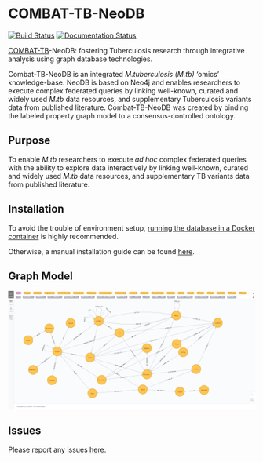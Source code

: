# COMBAT-TB-NeoDB

[![Build Status](https://travis-ci.org/COMBAT-TB/combat-tb-neodb.svg?branch=master)](https://travis-ci.org/COMBAT-TB/combat-tb-neodb) [![Documentation Status](https://readthedocs.org/projects/combat-tb-db/badge/?version=latest)](https://combat-tb-db.readthedocs.io/en/latest/?badge=latest)

[COMBAT-TB](https://combattb.org/)-NeoDB: fostering Tuberculosis research through integrative analysis using graph database technologies.

Combat-TB-NeoDB is an integrated _M.tuberculosis (M.tb)_ ‘omics’ knowledge-base. NeoDB is based on Neo4j and enables researchers to execute complex federated queries by linking well-known, curated and widely used _M.tb_ data resources, and supplementary Tuberculosis variants data from published literature. Combat-TB-NeoDB was created by binding the labeled property graph model to a consensus-controlled ontology.

## Purpose

To enable _M.tb_ researchers to execute *ad hoc* complex federated queries with the
ability to explore data interactively by linking well-known, curated and widely used _M.tb_ data resources, and supplementary TB variants data from published literature.

## Installation

To avoid the trouble of environment setup,
[running the database in a Docker container](https://combattb.org/combat-tb-neodb/installation/#using-docker) is highly recommended.

Otherwise, a manual installation guide can be found [here](https://combattb.org/combat-tb-neodb/installation/#standalone).

## Graph Model

![NeoDB_MODEL](docs/images/neodbschema.png)

## Issues

Please report any issues [here](https://github.com/COMBAT-TB/combat-tb-neodb/issues).
